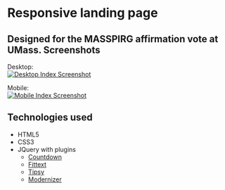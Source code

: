 Responsive landing page 
=======================
Designed for the MASSPIRG affirmation vote at UMass.
Screenshots
----------

Desktop:  
[![Desktop Index
Screenshot](indexScreenshotThumb.png)](https://raw.github.com/LGrocket/vote4masspirg/master/indexScreenshot.png)

Mobile:  
[![Mobile Index
Screenshot](indexMobileScreenshotThumb.png)](https://raw.github.com/LGrocket/vote4masspirg/master/indexMobileScreenshot.png)

Technologies used
-----------------

* HTML5
* CSS3
* JQuery with plugins
    * [Countdown](http://github.com/kbwood/countdown)
    * [Fittext](http://fittextjs.com/)
    * [Tipsy](http://onehackoranother.com/projects/jquery/tipsy/)
    * [Modernizer](http://modernizr.com/)
